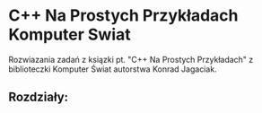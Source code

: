 # C++ Na Prostych Przykładach Komputer Swiat

Rozwiazania zadań z ksiązki pt. "C++ Na Prostych Przykładach" z biblioteczki Komputer Świat autorstwa Konrad Jagaciak.

## Rozdziały:
